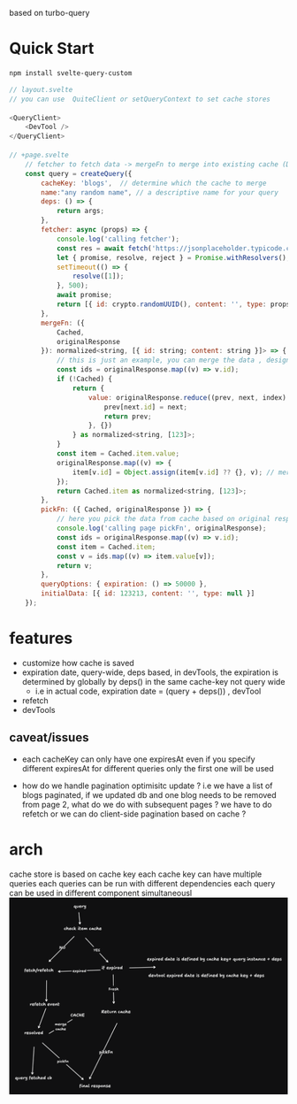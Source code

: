 based on turbo-query

# Quick Start

```shell
npm install svelte-query-custom
```

```javascript
// layout.svelte
// you can use  QuiteClient or setQueryContext to set cache stores

<QueryClient>
	<DevTool />
</QueryClient>

// +page.svelte
    // fetcher to fetch data -> mergeFn to merge into existing cache (Determined by cache key) -> pickFn getting the data again
	const query = createQuery({
		cacheKey: 'blogs',  // determine which the cache to merge
        name:"any random name", // a descriptive name for your query
		deps: () => {
			return args;
		},
		fetcher: async (props) => {
			console.log('calling fetcher');
			const res = await fetch('https://jsonplaceholder.typicode.com/todos/1');
			let { promise, resolve, reject } = Promise.withResolvers();
			setTimeout(() => {
				resolve([1]);
			}, 500);
			await promise;
			return [{ id: crypto.randomUUID(), content: '', type: props }] as const;
		},
		mergeFn: ({
			Cached,
			originalResponse
		}): normalized<string, [{ id: string; content: string }]> => {
            // this is just an example, you can merge the data , design the cache store yourself, i use normalized schema: {values: {id: {...}}}
			const ids = originalResponse.map((v) => v.id);
			if (!Cached) {
				return {
					value: originalResponse.reduce((prev, next, index) => {
						prev[next.id] = next;
						return prev;
					}, {})
				} as normalized<string, [123]>;
			}
			const item = Cached.item.value;
			originalResponse.map((v) => {
				item[v.id] = Object.assign(item[v.id] ?? {}, v); // merge
			});
			return Cached.item as normalized<string, [123]>;
		},
		pickFn: ({ Cached, originalResponse }) => {
            // here you pick the data from cache based on original response from the fetcher
			console.log('calling page pickFn', originalResponse);
			const ids = originalResponse.map((v) => v.id);
			const item = Cached.item;
			const v = ids.map((v) => item.value[v]);
			return v;
		},
		queryOptions: { expiration: () => 50000 },
		initialData: [{ id: 123213, content: '', type: null }]
	});

```

# features

- customize how cache is saved
- expiration date, query-wide, deps based, in devTools, the expiration is determined by globally by deps() in the same cache-key not query wide
  - i.e in actual code, expiration date = (query + deps()) , devTool
- refetch
- devTools

## caveat/issues

- each cacheKey can only have one expiresAt even if you specify different expiresAt for different queries only the first one will be used

- how do we handle pagination optimisitc update ? i.e we have a list of blogs paginated, if we updated db and one blog needs to be removed from page 2, what do we do with subsequent pages ? we have to do refetch or we can do client-side pagination based on cache ?

# arch

cache store is based on cache key
each cache key can have multiple queries
each queries can be run with different dependencies
each query can be used in different component simultaneousl
![alt text](image.png)
